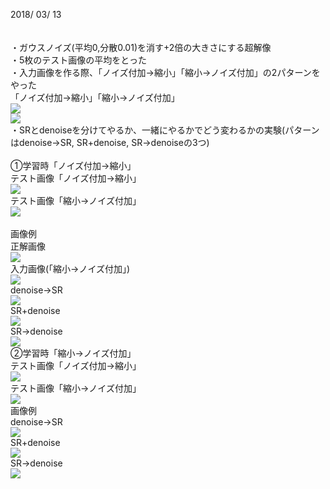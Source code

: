 2018/ 03/ 13 <br><br>
<br>
・ガウスノイズ(平均0,分散0.01)を消す+2倍の大きさにする超解像<br>
・5枚のテスト画像の平均をとった<br>
・入力画像を作る際、「ノイズ付加→縮小」「縮小→ノイズ付加」の2パターンをやった<br>
「ノイズ付加→縮小」「縮小→ノイズ付加」<br>
<img src="https://raw.githubusercontent.com/mashimomiku/ScSR/master/Data/0316/testnoisesize.bmp"><br>
<img src="https://raw.githubusercontent.com/mashimomiku/ScSR/master/Data/0316/testsizenoise.bmp"><br>
・SRとdenoiseを分けてやるか、一緒にやるかでどう変わるかの実験(パターンはdenoise→SR, SR+denoise, SR→denoiseの3つ)<br>
<br>
①学習時「ノイズ付加→縮小」<br>
テスト画像「ノイズ付加→縮小」<br>
<img src="https://raw.githubusercontent.com/mashimomiku/ScSR/master/Data/0316/01.bmp"><br>
テスト画像「縮小→ノイズ付加」<br>
<img src="https://raw.githubusercontent.com/mashimomiku/ScSR/master/Data/0316/02.bmp"><br>
<br>
画像例<br>
正解画像<br>
<img src="https://raw.githubusercontent.com/mashimomiku/ScSR/master/Data/0316/baby_GT.bmp"><br>
入力画像(「縮小→ノイズ付加」)<br>
<img src="https://raw.githubusercontent.com/mashimomiku/ScSR/master/Data/0316/testsizenoise.bmp"><br>
denoise→SR<br>
<img src="https://raw.githubusercontent.com/mashimomiku/ScSR/master/Data/0316/baby_1_ver2.bmp"><br>
SR+denoise<br>
<img src="https://raw.githubusercontent.com/mashimomiku/ScSR/master/Data/0316/baby_2_ver2.bmp"><br>
SR→denoise<br>
<img src="https://raw.githubusercontent.com/mashimomiku/ScSR/master/Data/0316/baby_3_ver2.bmp"><br>
②学習時「縮小→ノイズ付加」<br>
テスト画像「ノイズ付加→縮小」<br>
<img src="https://raw.githubusercontent.com/mashimomiku/ScSR/master/Data/0316/03.bmp"><br>
テスト画像「縮小→ノイズ付加」<br>
<img src="https://raw.githubusercontent.com/mashimomiku/ScSR/master/Data/0316/04.bmp"><br>
画像例<br>
denoise→SR<br>
<img src="https://raw.githubusercontent.com/mashimomiku/ScSR/master/Data/0316/baby2_1_ver2.bmp"><br>
SR+denoise<br>
<img src="https://raw.githubusercontent.com/mashimomiku/ScSR/master/Data/0316/baby2_2_ver2.bmp"><br>
SR→denoise<br>
<img src="https://raw.githubusercontent.com/mashimomiku/ScSR/master/Data/0316/baby2_3_ver2.bmp"><br>
